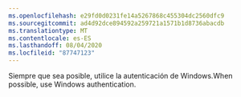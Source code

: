 ```yaml
---
ms.openlocfilehash: e29fd0d0231fe14a5267868c455304dc2560dfc9
ms.sourcegitcommit: ad4d92dce894592a259721a1571b1d8736abacdb
ms.translationtype: MT
ms.contentlocale: es-ES
ms.lasthandoff: 08/04/2020
ms.locfileid: "87747123"
---
```

 <span data-ttu-id="a12e3-101">Siempre que sea posible, utilice la autenticación de Windows.</span><span class="sxs-lookup"><span data-stu-id="a12e3-101">When possible, use Windows authentication.</span></span> 